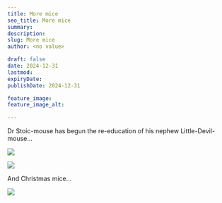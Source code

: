 ```yaml
---
title: More mice
seo_title: More mice
summary:
description:
slug: More mice
author: <no value>

draft: false
date: 2024-12-31
lastmod:
expiryDate:
publishDate: 2024-12-31

feature_image:
feature_image_alt:

---
```

Dr Stoic-mouse has begun the re-education of his nephew Little-Devil-mouse...

![](/images/1382.jpeg)

![](/images/1383.jpeg)


And Christmas mice...

![](/images/8440.jpeg)